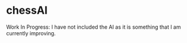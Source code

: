 # chessAI
Work In Progress: I have not included the AI as it is something that I am currently improving. 
